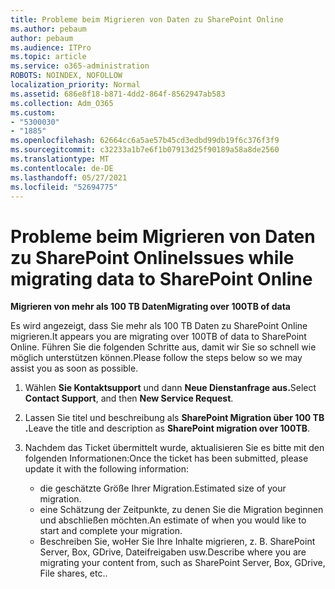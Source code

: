 ```yaml
---
title: Probleme beim Migrieren von Daten zu SharePoint Online
ms.author: pebaum
author: pebaum
ms.audience: ITPro
ms.topic: article
ms.service: o365-administration
ROBOTS: NOINDEX, NOFOLLOW
localization_priority: Normal
ms.assetid: 686e8f18-b871-4dd2-864f-8562947ab583
ms.collection: Adm_O365
ms.custom:
- "5300030"
- "1885"
ms.openlocfilehash: 62664cc6a5ae57b45cd3edbd99db19f6c376f3f9
ms.sourcegitcommit: c32233a1b7e6f1b07913d25f90189a58a8de2560
ms.translationtype: MT
ms.contentlocale: de-DE
ms.lasthandoff: 05/27/2021
ms.locfileid: "52694775"
---
```

# <a name="issues-while-migrating-data-to-sharepoint-online"></a><span data-ttu-id="93587-102">Probleme beim Migrieren von Daten zu SharePoint Online</span><span class="sxs-lookup"><span data-stu-id="93587-102">Issues while migrating data to SharePoint Online</span></span>

<span data-ttu-id="93587-103">**Migrieren von mehr als 100 TB Daten**</span><span class="sxs-lookup"><span data-stu-id="93587-103">**Migrating over 100TB of data**</span></span>

<span data-ttu-id="93587-104">Es wird angezeigt, dass Sie mehr als 100 TB Daten zu SharePoint Online migrieren.</span><span class="sxs-lookup"><span data-stu-id="93587-104">It appears you are migrating over 100TB of data to SharePoint Online.</span></span> <span data-ttu-id="93587-105">Führen Sie die folgenden Schritte aus, damit wir Sie so schnell wie möglich unterstützen können.</span><span class="sxs-lookup"><span data-stu-id="93587-105">Please follow the steps below so we may assist you as soon as possible.</span></span> 

1. <span data-ttu-id="93587-106">Wählen **Sie Kontaktsupport** und dann **Neue Dienstanfrage aus.**</span><span class="sxs-lookup"><span data-stu-id="93587-106">Select **Contact Support**, and then **New Service Request**.</span></span> 
2. <span data-ttu-id="93587-107">Lassen Sie titel und beschreibung als **SharePoint Migration über 100 TB .**</span><span class="sxs-lookup"><span data-stu-id="93587-107">Leave the title and description as **SharePoint migration over 100TB**.</span></span>
3. <span data-ttu-id="93587-108">Nachdem das Ticket übermittelt wurde, aktualisieren Sie es bitte mit den folgenden Informationen:</span><span class="sxs-lookup"><span data-stu-id="93587-108">Once the ticket has been submitted, please update it with the following information:</span></span> 

    - <span data-ttu-id="93587-109">die geschätzte Größe Ihrer Migration.</span><span class="sxs-lookup"><span data-stu-id="93587-109">Estimated size of your migration.</span></span>
    - <span data-ttu-id="93587-110">eine Schätzung der Zeitpunkte, zu denen Sie die Migration beginnen und abschließen möchten.</span><span class="sxs-lookup"><span data-stu-id="93587-110">An estimate of when you would like to start and complete your migration.</span></span>
    - <span data-ttu-id="93587-111">Beschreiben Sie, woHer Sie Ihre Inhalte migrieren, z. B. SharePoint Server, Box, GDrive, Dateifreigaben usw.</span><span class="sxs-lookup"><span data-stu-id="93587-111">Describe where you are migrating your content from, such as SharePoint Server, Box, GDrive, File shares, etc..</span></span>
